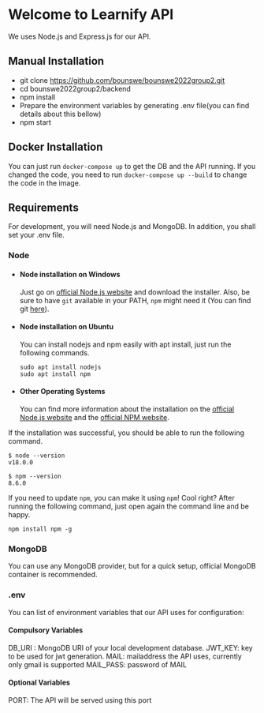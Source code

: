 # Welcome to Learnify API

We uses Node.js and Express.js for our API.

## Manual Installation

- git clone <https://github.com/bounswe/bounswe2022group2.git>
- cd bounswe2022group2/backend
- npm install
- Prepare the environment variables by generating .env file(you can find details about this bellow)
- npm start

## Docker Installation

You can just run `docker-compose up` to get the DB and the API running.
If you changed the code, you need to run `docker-compose up --build` to change the code in the image. 

## Requirements

For development, you will need Node.js and MongoDB. In addition, you shall set your .env file.

### Node

- #### Node installation on Windows

  Just go on [official Node.js website](https://nodejs.org/) and download the installer.
Also, be sure to have `git` available in your PATH, `npm` might need it (You can find git [here](https://git-scm.com/)).

- #### Node installation on Ubuntu

  You can install nodejs and npm easily with apt install, just run the following commands.

      sudo apt install nodejs
      sudo apt install npm

- #### Other Operating Systems

  You can find more information about the installation on the [official Node.js website](https://nodejs.org/) and the [official NPM website](https://npmjs.org/).

If the installation was successful, you should be able to run the following command.

    $ node --version
    v18.0.0

    $ npm --version
    8.6.0

If you need to update `npm`, you can make it using `npm`! Cool right? After running the following command, just open again the command line and be happy.

    npm install npm -g
    
### MongoDB

You can use any MongoDB provider, but for a quick setup, official MongoDB container is recommended.


### .env

You can list of environment variables that our API uses for configuration:

#### Compulsory Variables

DB_URI : MongoDB URI of your local development database. 
JWT_KEY: key to be used for jwt generation.
MAIL: mailaddress the API uses, currently only gmail is supported
MAIL_PASS: password of MAIL

#### Optional Variables

PORT: The API will be served using this port
